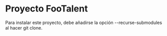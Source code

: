 # Proyecto FooTalent

Para instalar este proyecto, debe añadirse la opción --recurse-submodules al hacer git clone.